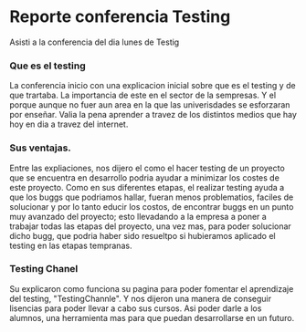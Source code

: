 # Reporte conferencia Testing

Asisti a la conferencia del dia lunes de Testig

### Que es el testing

La conferencia inicio con una explicacion inicial
sobre que es el testing y de que trartaba.
La importancia de este en el sector de la sempresas.
Y el porque aunque no fuer aun area en la que
las univerisdades se esforzaran por enseñar.
Valia la pena aprender a travez de los distintos
medios que hay hoy en dia a travez del internet.

### Sus ventajas.

Entre las expliaciones, nos dijero el como el hacer
testing de un proyecto que se encuentra en desarrollo
podria ayudar a minimizar los costes de este proyecto.
Como en sus diferentes etapas, el realizar testing
ayuda a que los buggs que podriamos hallar, fueran
menos problematios, faciles de solucionar
y por lo tanto educir los costos, de encontrar
buggs en un punto muy avanzado del proyecto; esto
llevadando a la empresa a poner a trabajar todas las
etapas del proyecto, una vez mas, para poder solucionar
dicho bugg, que podria haber sido resueltpo
si hubieramos aplicado el testing en las etapas tempranas.

### Testing Chanel

Su explicaron como funciona su pagina para poder fomentar 
el aprendizaje del testing, "TestingChannle". Y nos dijeron
una manera de conseguir lisencias para poder llevar a cabo
sus cursos. Asi poder darle a los alumnos, una herramienta
mas para que puedan desarrollarse en un futuro.
